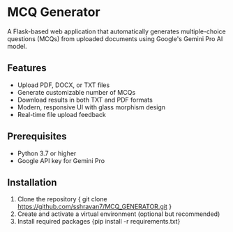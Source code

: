 # MCQ Generator

A Flask-based web application that automatically generates multiple-choice questions (MCQs) from uploaded documents using Google's Gemini Pro AI model.

## Features

- Upload PDF, DOCX, or TXT files
- Generate customizable number of MCQs
- Download results in both TXT and PDF formats
- Modern, responsive UI with glass morphism design
- Real-time file upload feedback

## Prerequisites

- Python 3.7 or higher
- Google API key for Gemini Pro

## Installation

1. Clone the repository { git clone https://github.com/sshravan7/MCQ_GENERATOR.git }
2. Create and activate a virtual environment (optional but recommended)
3. Install required packages {pip install -r requirements.txt}
